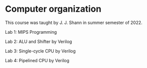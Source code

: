 # Computer organization
This course was taught by J. J. Shann in summer semester of 2022.

Lab 1: MIPS Programming

Lab 2: ALU and Shifter by Verilog

Lab 3: Single-cycle CPU by Verilog

Lab 4: Pipelined CPU by Verilog
